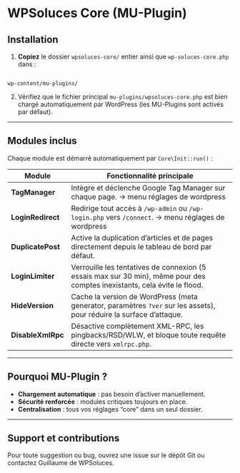 # WPSoluces Core (MU-Plugin)
## Installation

1. **Copiez** le dossier `wpsoluces-core/` entier ainsi que `wp-soluces-core.php` dans :  
```

wp-content/mu-plugins/

```
2. Vérifiez que le fichier principal `mu-plugins/wpsoluces-core.php` est bien chargé automatiquement par WordPress (les MU-Plugins sont activés par défaut).

---


## Modules inclus

Chaque module est démarré automatiquement par `Core\Init::run()` :

| Module                       | Fonctionnalité principale                                                                                         |
|------------------------------|-------------------------------------------------------------------------------------------------------------------|
| **TagManager**               | Intègre et déclenche Google Tag Manager sur chaque page.   -> menu réglages de wordpress                                                      |
| **LoginRedirect**            | Redirige tout accès à `/wp-admin` ou `/wp-login.php` vers `/connect`.   -> menu réglages de wordpress                                            |
| **DuplicatePost**            | Active la duplication d’articles et de pages directement depuis le tableau de bord par défaut.                              |
| **LoginLimiter**             | Verrouille les tentatives de connexion (5 essais max sur 30 min), même pour des comptes inexistants, cela évite le flood.             |
| **HideVersion**              | Cache la version de WordPress (meta generator, paramètres `?ver` sur les assets), pour réduire la surface d’attaque. |
| **DisableXmlRpc**            | Désactive complètement XML-RPC, les pingbacks/RSD/WLW, et bloque toute requête directe vers `xmlrpc.php`.         |

---

## Pourquoi MU-Plugin ?

- **Chargement automatique** : pas besoin d’activer manuellement.
- **Sécurité renforcée** : modules critiques toujours en place.
- **Centralisation** : tous vos réglages “core” dans un seul dossier.

---

## Support et contributions

Pour toute suggestion ou bug, ouvrez une issue sur le dépôt Git ou contactez Guillaume de WPSoluces.
